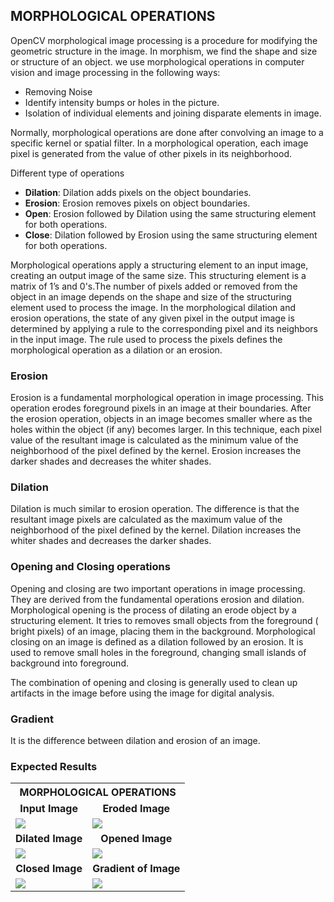 ## MORPHOLOGICAL OPERATIONS

OpenCV morphological image processing is a procedure for modifying the geometric structure in the image. In morphism, we find the shape and size or structure of an object. we use morphological operations in computer vision and image processing in the following ways:

<ul>
<li>Removing Noise
<li>Identify intensity bumps or holes in the picture.
<li>Isolation of individual elements and joining disparate elements in image.
</ul>

Normally, morphological operations are done after convolving an image to a specific kernel or spatial filter. In a morphological operation, each image pixel is generated from the value of other pixels in its neighborhood.

Different type of operations

<ul>
<li><b>Dilation</b>: Dilation adds pixels on the object boundaries.
<li><b>Erosion</b>: Erosion removes pixels on object boundaries.
<li><b>Open</b>: Erosion followed by Dilation using the same structuring element for both operations.
<li><b>Close</b>: Dilation followed by Erosion using the same structuring element for both operations.
</ul>

Morphological operations apply a structuring element to an input image, creating an output image of the same size. This structuring element is a matrix of 1’s and 0's.The number of pixels added or removed from the object in an image depends on the shape and size of the structuring element used to process the image. In the morphological dilation and erosion operations, the state of any given pixel in the output image is determined by applying a rule to the corresponding pixel and its neighbors in the input image. The rule used to process the pixels defines the morphological operation as a dilation or an erosion.

### Erosion

Erosion is a fundamental morphological operation in image processing. This operation erodes foreground pixels in an image at their boundaries. After the erosion operation, objects in an image becomes smaller where as the holes within the object (if any) becomes larger. In this technique, each pixel value of the resultant image is calculated as the minimum value of the neighborhood of the pixel defined by the kernel. Erosion increases the darker shades and decreases the whiter shades.

### Dilation

Dilation is much similar to erosion operation. The difference is that the resultant image pixels are calculated as the maximum value of the neighborhood of the pixel defined by the kernel. Dilation increases the whiter shades and decreases the darker shades.

### Opening and Closing operations

Opening and closing are two important operations in image processing. They are derived from the fundamental operations erosion and dilation. Morphological opening is the process of dilating an erode object by a structuring element. It tries to removes small objects from the foreground ( bright pixels) of an image, placing them in the background. Morphological closing on an image is defined as a dilation followed by an erosion. It is used to remove small holes in the foreground, changing small islands of background into foreground.

The combination of opening and closing is generally used to clean up artifacts in the image before using the image for digital analysis.

### Gradient

It is the difference between dilation and erosion of an image.

### Expected Results

<table>
<tr>
<th colspan="2" style="text-align:center"> MORPHOLOGICAL OPERATIONS </th>

</tr>
<td style="text-align:center">
<b>Input Image</b>
</td>
<td style="text-align:center">
<b>Eroded Image</b>
</td>
<tr>

</tr>
<td>
<image src="../assets/images/morphology_opencv1.png">
</td>
<td>
<image src="../assets/images/morphology_opencv2.png">
</td>
<tr>

</tr>
<td style="text-align:center">
<b>Dilated Image</b>
</td>
<td style="text-align:center">
<b>Opened Image</b>
</td>
<tr>

</tr>
<td>
<image src="../assets/images/morphology_opencv3.png">
</td>
<td>
<image src="../assets/images/morphology_opencv4.png">
</td>
<tr>

</tr>
<td style="text-align:center">
<b>Closed Image</b>
</td>
<td style="text-align:center">
<b>Gradient of Image</b>
</td>
<tr>

</tr>
<td>
<image src="../assets/images/morphology_opencv5.png">
</td>
<td>
<image src="../assets/images/morphology_opencv6.png">
</td>
<tr>

</table>
